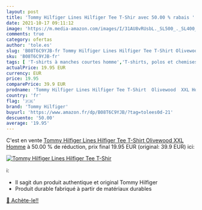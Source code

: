 ```yaml
---
layout: post
title: 'Tommy Hilfiger Lines Hilfiger Tee T-Shir avec 50.00 % rabais '
date: 2021-10-17 09:11:12
image: 'https://m.media-amazon.com/images/I/31AU8vRUsbL._SL500_._SL400_.jpg'
comments: true
category: ofertas
author: 'tole.es'
slug: 'B08T6C9YJB-fr Tommy Hilfiger Lines Hilfiger Tee T-Shirt Olivewood XXL Homme'
sku: 'B08T6C9YJB-fr'
tags: [ 'T-shirts à manches courtes homme','T-shirts, polos et chemises homme','Vêtements','Vêtements homme','tommy hilfiger', ]
actualPrice: 19.95 EUR
currency: EUR
price: 19.95
comparePrice: 39.9 EUR
prodname: 'Tommy Hilfiger Lines Hilfiger Tee T-Shirt  Olivewood  XXL Homme'
country: 'fr'
flag: '🇫🇷'
brand: 'Tommy Hilfiger'
buyurl: 'https://www.amazon.fr/dp/B08T6C9YJB/?tag=tolees0d-21'
descuento: '50.00'
average: '19.95'
---
```


C'est en vente [Tommy Hilfiger Lines Hilfiger Tee T-Shirt  Olivewood  XXL Homme](https://www.amazon.fr/dp/B08T6C9YJB/?tag=tolees0d-21)  à  50.00 % de réduction, prix final  19.95 EUR (original: 39.9 EUR) ici:

[![Tommy Hilfiger Lines Hilfiger Tee T-Shir](https://m.media-amazon.com/images/I/31AU8vRUsbL._SL500_._SL400_.jpg)](https://www.amazon.fr/dp/B08T6C9YJB/?tag=tolees0d-21)

ℹ️:

- Il sagit dun produit authentique et original Tommy Hilfiger
- Produit durable fabriqué à partir de matériaux durables

[🛒 Achète-le!!](https://www.amazon.fr/dp/B08T6C9YJB/?tag=tolees0d-21)
